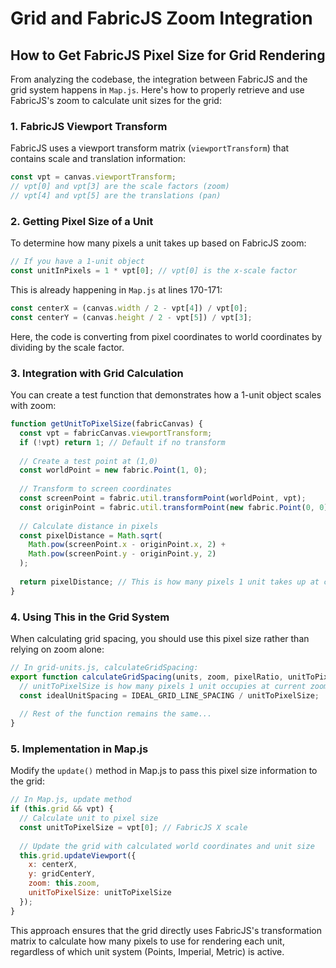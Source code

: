 # Grid and FabricJS Zoom Integration

## How to Get FabricJS Pixel Size for Grid Rendering

From analyzing the codebase, the integration between FabricJS and the grid system happens in `Map.js`. Here's how to properly retrieve and use FabricJS's zoom to calculate unit sizes for the grid:

### 1. FabricJS Viewport Transform

FabricJS uses a viewport transform matrix (`viewportTransform`) that contains scale and translation information:

```javascript
const vpt = canvas.viewportTransform;
// vpt[0] and vpt[3] are the scale factors (zoom)
// vpt[4] and vpt[5] are the translations (pan)
```

### 2. Getting Pixel Size of a Unit

To determine how many pixels a unit takes up based on FabricJS zoom:

```javascript
// If you have a 1-unit object
const unitInPixels = 1 * vpt[0]; // vpt[0] is the x-scale factor
```

This is already happening in `Map.js` at lines 170-171:

```javascript
const centerX = (canvas.width / 2 - vpt[4]) / vpt[0];
const centerY = (canvas.height / 2 - vpt[5]) / vpt[3];
```

Here, the code is converting from pixel coordinates to world coordinates by dividing by the scale factor.

### 3. Integration with Grid Calculation

You can create a test function that demonstrates how a 1-unit object scales with zoom:

```javascript
function getUnitToPixelSize(fabricCanvas) {
  const vpt = fabricCanvas.viewportTransform;
  if (!vpt) return 1; // Default if no transform
  
  // Create a test point at (1,0)
  const worldPoint = new fabric.Point(1, 0);
  
  // Transform to screen coordinates
  const screenPoint = fabric.util.transformPoint(worldPoint, vpt);
  const originPoint = fabric.util.transformPoint(new fabric.Point(0, 0), vpt);
  
  // Calculate distance in pixels
  const pixelDistance = Math.sqrt(
    Math.pow(screenPoint.x - originPoint.x, 2) + 
    Math.pow(screenPoint.y - originPoint.y, 2)
  );
  
  return pixelDistance; // This is how many pixels 1 unit takes up at current zoom
}
```

### 4. Using This in the Grid System

When calculating grid spacing, you should use this pixel size rather than relying on zoom alone:

```javascript
// In grid-units.js, calculateGridSpacing:
export function calculateGridSpacing(units, zoom, pixelRatio, unitToPixelSize) {
  // unitToPixelSize is how many pixels 1 unit occupies at current zoom
  const idealUnitSpacing = IDEAL_GRID_LINE_SPACING / unitToPixelSize;
  
  // Rest of the function remains the same...
}
```

### 5. Implementation in Map.js

Modify the `update()` method in Map.js to pass this pixel size information to the grid:

```javascript
// In Map.js, update method
if (this.grid && vpt) {
  // Calculate unit to pixel size
  const unitToPixelSize = vpt[0]; // FabricJS X scale
  
  // Update the grid with calculated world coordinates and unit size
  this.grid.updateViewport({
    x: centerX,
    y: gridCenterY,
    zoom: this.zoom,
    unitToPixelSize: unitToPixelSize
  });
}
```

This approach ensures that the grid directly uses FabricJS's transformation matrix to calculate how many pixels to use for rendering each unit, regardless of which unit system (Points, Imperial, Metric) is active.
